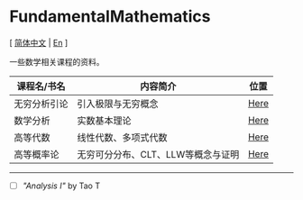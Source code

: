 # FundamentalMathematics

[ [简体中文](./README.md) | [En](./README_en.md) ]

一些数学相关课程的资料。

| 课程名/书名 | 内容简介 | 位置 |
| - | - | - |
| 无穷分析引论 | 引入极限与无穷概念 | [Here](./IAI/README.md)|
| 数学分析 | 实数基本理论 | [Here](./MA/README.md)|
| 高等代数 | 线性代数、多项式代数 | [Here](./AA/README.md)|
| 高等概率论 | 无穷可分分布、CLT、LLW等概念与证明 | [Here](./APT/README.md) |

---

- [ ] _"Analysis I"_ by Tao T
